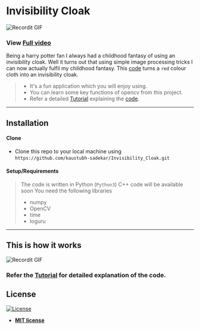 # Invisibility Cloak

![Recordit GIF](gif1.gif) 
### View [Full video](https://www.youtube.com/watch?v=LcoxbDqEf3A)


Being a harry potter fan I always had a childhood fantasy of using an invisibility cloak. Well it turns out that 
using simple image processing tricks I can now actually fulfil my childhood fantasy. 
This [code](AR_invisibility_Cloak.py) turns a `red` colour cloth into an invisibility cloak.

>- It's a fun application which you will enjoy using.
>- You can learn some key functions of opencv from this project. 
>- Refer a detailed [Tutorial](Tutorial.md) explaining the [code](AR_invisibility_Cloak.py).

---



## Installation

#### Clone

- Clone this repo to your local machine using `https://github.com/kaustubh-sadekar/Invisibility_Cloak.git`

#### Setup/Requirements

> The code is written in Python (`Python3`)
> C++ code will be available soon
> You need the following libraries
> - numpy
> - OpenCV
> - time
> - loguru
---

##  This is how it works
![Recordit GIF](gif2.gif) 
### Refer the [Tutorial](Tutorial.md) for detailed explanation of the code.


## License

[![License](http://img.shields.io/:license-mit-blue.svg?style=flat-square)](http://badges.mit-license.org)

- **[MIT license](http://opensource.org/licenses/mit-license.php)**
